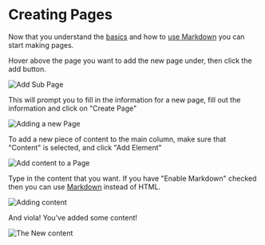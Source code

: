 # Creating Pages

Now that you understand the [basics](using.basics) and how to [use Markdown](using.markdown) you can start making pages.

Hover above the page you want to add the new page under, then click the add button.

![Add Sub Page](img/pages-add-page.jpg)

This will prompt you to fill in the information for a new page, fill out the information and click on "Create Page"

![Adding a new Page](img/pages-adding-page.jpg)

To add a new piece of content to the main column, make sure that "Content" is selected, and click "Add Element"

![Add content to a Page](img/pages-add-content.jpg)

Type in the content that you want.  If you have "Enable Markdown" checked then you can use [Markdown](using.markdown) instead of HTML.

![Adding content](img/pages-adding-content.jpg)

And viola! You've added some content!

![The New content](img/pages-content-added.jpg)
